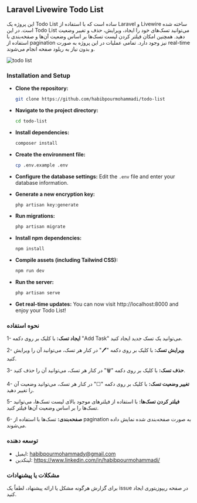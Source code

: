 ## Laravel Livewire Todo List

این پروژه یک Todo List ساده است که با استفاده از Laravel و Livewire ساخته شده است. در این Todo List می‌توانید تسک‌های خود را ایجاد، ویرایش، حذف و تغییر وضعیت دهید. همچنین امکان فیلتر کردن لیست تسک‌ها بر اساس وضعیت آن‌ها و صفحه‌بندی با استفاده از pagination نیز وجود دارد. تمامی عملیات در این پروژه به صورت real-time و بدون نیاز به ریلود صفحه انجام می‌شوند.


![todo list](https://s8.uupload.ir/files/scrnli_4_18_2024_3-23-34_pm_e38i.png)


### Installation and Setup
- **Clone the repository:**
    ```bash
    git clone https://github.com/habibpourmohammadi/todo-list
    ```

- **Navigate to the project directory:**
    ```bash
    cd todo-list
    ```

- **Install dependencies:**
    ```bash
    composer install
    ```

- **Create the environment file:**
    ```bash
    cp .env.example .env
    ```

- **Configure the database settings:**
    Edit the `.env` file and enter your database information.

- **Generate a new encryption key:**
    ```bash
    php artisan key:generate
    ```

- **Run migrations:**
    ```bash
    php artisan migrate
    ```

- **Install npm dependencies:**
    ```bash
    npm install
    ```

- **Compile assets (including Tailwind CSS):**
    ```bash
    npm run dev
    ```

- **Run the server:**
    ```bash
    php artisan serve
    ```

- **Get real-time updates:**
    You can now visit http://localhost:8000 and enjoy your Todo List!

### نحوه استفاده

1- **ایجاد تسک:**
    با کلیک بر روی دکمه "Add Task" می‌توانید یک تسک جدید ایجاد کنید.

2- **ویرایش تسک:**
    با کلیک بر روی دکمه "🖊️" در کنار هر تسک، می‌توانید آن را ویرایش کنید.

3- **حذف تسک:**
    با کلیک بر روی دکمه "🗑️" در کنار هر تسک، می‌توانید آن را حذف کنید.

4- **تغییر وضعیت تسک:**
    با کلیک بر روی دکمه "☐" در کنار هر تسک، می‌توانید وضعیت آن را تغییر دهید.

5- **فیلتر کردن تسک‌ها:**
    با استفاده از فیلترهای موجود بالای لیست تسک‌ها، می‌توانید تسک‌ها را بر اساس وضعیت آن‌ها فیلتر کنید.

6- **صفحه‌بندی:**
    تسک‌ها با استفاده از pagination به صورت صفحه‌بندی شده نمایش داده می‌شوند.

### توسعه دهنده

- ایمیل: habibpourmohammady@gmail.com
- لینکدین: https://www.linkedin.com/in/habibpourmohammadi/

### مشکلات یا پیشنهادات

برای گزارش هرگونه مشکل یا ارائه پیشنهاد، لطفاً یک issue در صفحه ریپوزیتوری ایجاد کنید.
